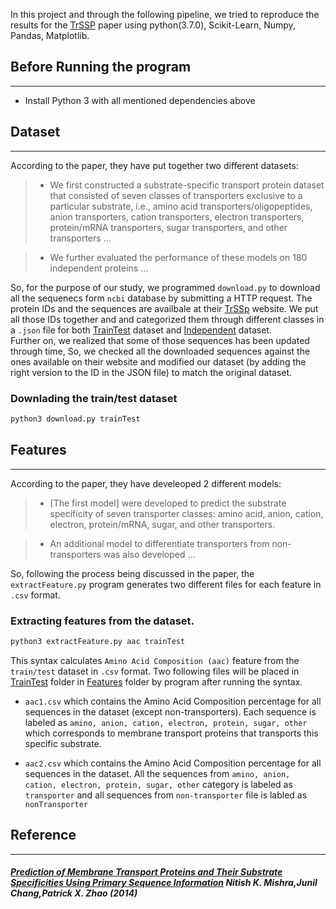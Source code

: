 In this project and through the following pipeline, we tried to reproduce the results for the [TrSSP](#prediction-of-membrane-transport-proteins-and-their-substrate-specificities-using-primary-sequence-information-nitish-k-mishrajunil-changpatrick-x-zhao2014) paper using python(3.7.0), Scikit-Learn, Numpy, Pandas, Matplotlib.

## Before Running the program
***
- Install Python 3 with all mentioned dependencies above

## Dataset
***
According to the paper, they have put together two different datasets: 
> * We first constructed a substrate-specific transport protein dataset that consisted of seven classes of transporters exclusive to a particular substrate, i.e., amino acid transporters/oligopeptides, anion transporters, cation transporters, electron transporters, protein/mRNA transporters, sugar transporters, and other transporters ... 

> * We further evaluated the performance of these models on 180 independent proteins ...

So, for the purpose of our study, we programmed `download.py` to download all the sequenecs form `ncbi` database by submitting a HTTP request. The protein IDs and the sequences are availbale at their [TrSSp](http://bioinfo.noble.org/TrSSP/?dowhat=Datasets) website. We put all those IDs together and and categorized them through different classes in a `.json` file for both [TrainTest](/dataset/trainTest.json) dataset and [Independent](/dataset/independent) dataset.
<br>Further on, we realized that some of those sequences has been updated through time, So, we checked all the downloaded sequences against the ones available on their website and modified our dataset (by adding the right version to the ID in the JSON file) to match the original dataset.

### Downlading the train/test dataset

```python
python3 download.py trainTest
```

## Features
***
According to the paper, they have develeoped 2 different models: 
> * [The first model] were developed to predict the substrate specificity of seven transporter classes: amino acid, anion, cation, electron, protein/mRNA, sugar, and other transporters.

> * An additional model to differentiate transporters from non-transporters was also developed ...

So, following the process being discussed in the paper, the `extractFeature.py` program generates two different files for each feature in `.csv` format.

### Extracting features from the dataset.

```python
python3 extractFeature.py aac trainTest
```

This syntax calculates `Amino Acid Composition (aac)` feature from the `train/test` dataset in `.csv` format. Two following files will be placed in [TrainTest](/features/trainTest) folder in [Features](/features) folder by program after running the syntax.

* `aac1.csv` which contains the Amino Acid Composition percentage for all sequences in the dataset (except non-transporters). Each sequence is labeled as `amino, anion, cation, electron, protein, sugar, other` which corresponds to  membrane transport proteins that transports this specific substrate.

* `aac2.csv` which contains the Amino Acid Composition percentage for all sequences in the dataset. All the sequences from `amino, anion, cation, electron, protein, sugar, other` category is labeled as `transporter` and all sequences from `non-transporter` file is labled as `nonTransporter`


## Reference
***
##### [Prediction of Membrane Transport Proteins and Their Substrate Specificities Using Primary Sequence Information](https://journals.plos.org/plosone/article?id=10.1371/journal.pone.0100278) Nitish K. Mishra,Junil Chang,Patrick X. Zhao (2014)
